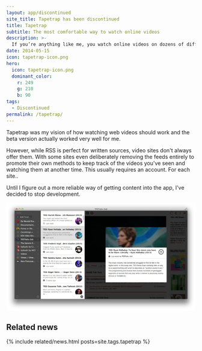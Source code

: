 ```yaml
---
layout: app/discontinued
site_title: Tapetrap has been discontinued
title: Tapetrap
subtitle: The most comfortable way to watch online videos
description: >- 
  If you’re anything like me, you watch online videos on dozens of different websites. I want to keep up with new content and easily browse clips from any site with a feed.
date: 2014-05-15
icon: tapetrap-icon.png
hero: 
  icon: tapetrap-icon.png
  dominant_color: 
    r: 249
    g: 210
    b: 90
tags:
  - Discontinued
permalink: /tapetrap/
---
```


Tapetrap was my vision of how watching web videos should work and the beta version actually worked very well for me.

However, while RSS is perfect for written sources, video sites don't always offer them. With some sites even deliberately removing the feeds entirely to promote their own methods to keep track of the videos you've seen and watching them at another time. This usually requires an account. For each site..

Until I figure out a more reliable way of getting content into the app, I've decided to stop development.

![Screenshot of Tapetrap streaming a video](/assets/img/app/tapetrap-ss-browse.jpg)

## Related news

{% include related/news.html posts=site.tags.tapetrap %}

